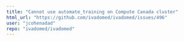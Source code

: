 ```yaml
---
title: "Cannot use automate_training on Compute Canada cluster"
html_url: "https://github.com/ivadomed/ivadomed/issues/496"
user: "jcohenadad"
repo: "ivadomed/ivadomed"
---
```


